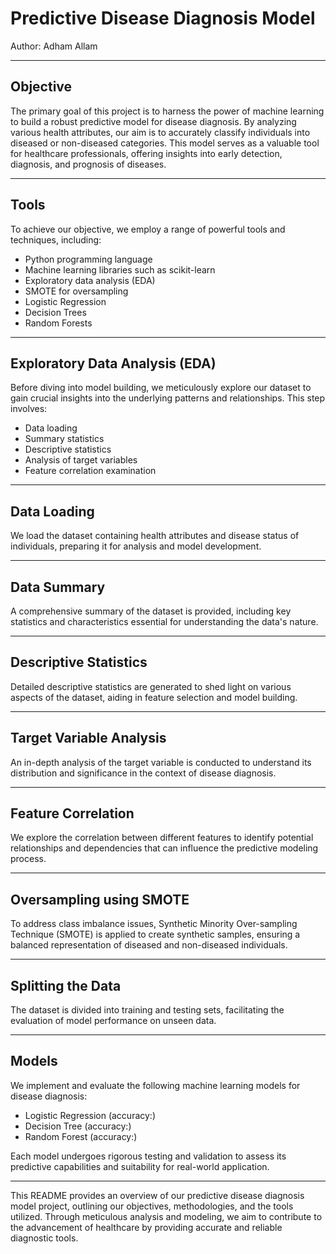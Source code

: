 # Predictive Disease Diagnosis Model

Author: Adham Allam

---

## Objective

The primary goal of this project is to harness the power of machine learning to build a robust predictive model for disease diagnosis. By analyzing various health attributes, our aim is to accurately classify individuals into diseased or non-diseased categories. This model serves as a valuable tool for healthcare professionals, offering insights into early detection, diagnosis, and prognosis of diseases.

---

## Tools

To achieve our objective, we employ a range of powerful tools and techniques, including:

- Python programming language
- Machine learning libraries such as scikit-learn
- Exploratory data analysis (EDA)
- SMOTE for oversampling
- Logistic Regression
- Decision Trees
- Random Forests

---

## Exploratory Data Analysis (EDA)

Before diving into model building, we meticulously explore our dataset to gain crucial insights into the underlying patterns and relationships. This step involves:

- Data loading
- Summary statistics
- Descriptive statistics
- Analysis of target variables
- Feature correlation examination

---

## Data Loading

We load the dataset containing health attributes and disease status of individuals, preparing it for analysis and model development.

---

## Data Summary

A comprehensive summary of the dataset is provided, including key statistics and characteristics essential for understanding the data's nature.

---

## Descriptive Statistics

Detailed descriptive statistics are generated to shed light on various aspects of the dataset, aiding in feature selection and model building.

---

## Target Variable Analysis

An in-depth analysis of the target variable is conducted to understand its distribution and significance in the context of disease diagnosis.

---

## Feature Correlation

We explore the correlation between different features to identify potential relationships and dependencies that can influence the predictive modeling process.

---

## Oversampling using SMOTE

To address class imbalance issues, Synthetic Minority Over-sampling Technique (SMOTE) is applied to create synthetic samples, ensuring a balanced representation of diseased and non-diseased individuals.

---

## Splitting the Data

The dataset is divided into training and testing sets, facilitating the evaluation of model performance on unseen data.

---

## Models

We implement and evaluate the following machine learning models for disease diagnosis:

- Logistic Regression (accuracy:)
- Decision Tree       (accuracy:)
- Random Forest       (accuracy:)

Each model undergoes rigorous testing and validation to assess its predictive capabilities and suitability for real-world application.

---

This README provides an overview of our predictive disease diagnosis model project, outlining our objectives, methodologies, and the tools utilized. Through meticulous analysis and modeling, we aim to contribute to the advancement of healthcare by providing accurate and reliable diagnostic tools.
